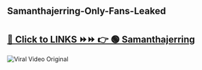 
 ## Samanthajerring-Only-Fans-Leaked

# <h2><a href="https://clipsfans.com/Samanthajerring&ref=git">🔗 Click to LINKS ⏩⏩ 👉 🟢 Samanthajerring </a></h2>

<a href="https://clipsfans.com/Samanthajerring&ref=git" rel="nofollow" data-target="animated-image.originalLink"><img src="https://i.ibb.co.com/xMMVF88/686577567.gif" alt="Viral Video Original" style="max-width: 100%; display: inline-block;" data-target="animated-image.originalImage"></a>
